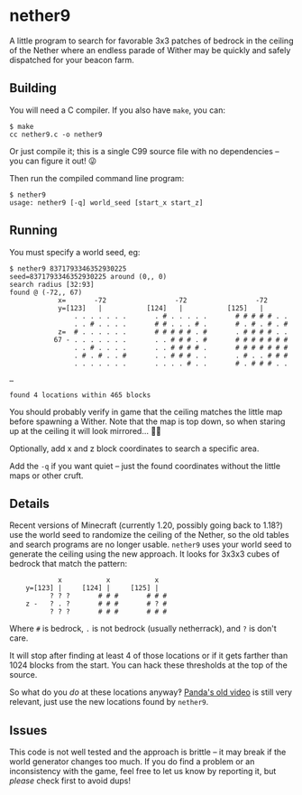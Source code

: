 # nether9

A little program to search for favorable 3x3 patches of bedrock in the ceiling
of the Nether where an endless parade of Wither may be quickly and safely
dispatched for your beacon farm.


## Building

You will need a C compiler.  If you also have `make`, you can:

```console
$ make
cc nether9.c -o nether9
```

Or just compile it; this is a single C99 source file with no dependencies –
you can figure it out!  😜

Then run the compiled command line program:

```console
$ nether9
usage: nether9 [-q] world_seed [start_x start_z]
```


## Running

You must specify a world seed, eg:

```console
$ nether9 8371793346352930225
seed=8371793346352930225 around (0,, 0)
search radius [32:93]
found @ (-72,, 67)
            x=       -72                 -72                 -72
            y=[123]   |           [124]   |           [125]   |
                . . . . . . .       . # . . . . .       # # # # # . .
                . . # . . . .       # # . . . # .       # . # . # . #
            z=  # . . . . . .       # # # # # . #       . # # # # . .
           67 - . . . . . . .       . . # # # . #       # # # # # # #
                . . # . . . .       . . # # # # .       # # # # # # #
                . # . # . . #       . . # # # . .       . # . . # # #
                . . . . . . .       . . . . # . .       # . # # # . .

…

found 4 locations within 465 blocks
```

You should probably verify in game that the ceiling matches the little map
before spawning a Wither.  Note that the map is top down, so when staring up
at the ceiling it will look mirrored…  😵‍💫

Optionally, add x and z block coordinates to search a specific area.

Add the `-q` if you want quiet – just the found coordinates without the little
maps or other cruft.


## Details

Recent versions of Minecraft (currently 1.20, possibly going back to 1.18?)
use the world seed to randomize the ceiling of the Nether, so the old tables
and search programs are no longer usable.  `nether9` uses your world seed to
generate the ceiling using the new approach.  It looks for 3x3x3 cubes of
bedrock that match the pattern:

```console
            x           x           x
    y=[123] |     [124] |     [125] |
          ? ? ?       # # #       # # #
    z -   ? . ?       # # #       # ? #
          ? ? ?       # # #       # # #
```

Where `#` is bedrock, `.` is not bedrock (usually netherrack), and `?` is
don't care.

It will stop after finding at least 4 of those locations or if it gets farther
than 1024 blocks from the start.  You can hack these thresholds at the top of
the source.

So what do you *do* at these locations anyway‽  [Panda's old video] is still
very relevant, just use the new locations found by `nether9`.

[Panda's old video]: https://www.youtube.com/watch?v=hx4I2zz_6do


## Issues

This code is not well tested and the approach is brittle – it may break if the
world generator changes too much.  If you do find a problem or an
inconsistency with the game, feel free to let us know by reporting it, but
*please* check first to avoid dups!

